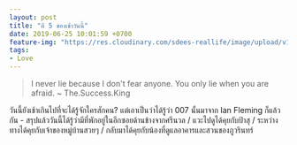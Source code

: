 ```yaml
---
layout: post
title: "ตี 5 ของเช้าวันนี้"
date: 2019-06-25 10:01:59 +0700
feature-img: "https://res.cloudinary.com/sdees-reallife/image/upload/v1555658919/sample_feature_img.png"
tags:
- Love
---
```

> I never lie because I don't fear anyone. You only lie when you are afraid. ~ The.Success.King

<i class="fa fa-child" style="color:plum"></i>

วันนี้ยังเช้าเกินไปที่จะได้รู้จักใครสักคน? แต่เอาเป็นว่าได้รู้ว่า 007 นั้นมาจาก Ian Fleming ก็แล้วกัน - สรุปแล้ววันนี้ได้รู้ว่ามีที่พักอยู่ในอีกซอยด้านข้างจากศรีนวล / แวะไปดูได้คุยกับป้าสุ / ระหว่างทางได้คุยกับเจ้าของหมู่บ้านสวยๆ / กลับมาได้คุยกับน้องที่ดูแลอาคารและสวนของภูวรินทร์
